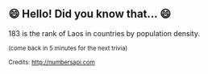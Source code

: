 ## 😄 Hello! Did you know that... 😄
183 is the rank of Laos in countries by population density.

<sup>(come back in 5 minutes for the next trivia)</sup>


<sup>Credits: http://numbersapi.com</sup>
